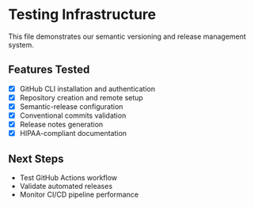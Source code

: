 # Testing Infrastructure

This file demonstrates our semantic versioning and release management system.

## Features Tested

- [x] GitHub CLI installation and authentication
- [x] Repository creation and remote setup
- [x] Semantic-release configuration
- [x] Conventional commits validation
- [x] Release notes generation
- [x] HIPAA-compliant documentation

## Next Steps

- Test GitHub Actions workflow
- Validate automated releases
- Monitor CI/CD pipeline performance